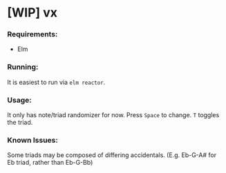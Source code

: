# [WIP] vx

### Requirements:
- Elm

### Running:
It is easiest to run via `elm reactor`.

### Usage:
It only has note/triad randomizer for now. Press `Space` to change. `T` toggles the triad.

### Known Issues:
Some triads may be composed of differing accidentals. (E.g. Eb-G-A# for Eb triad, rather than Eb-G-Bb)
